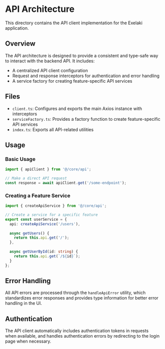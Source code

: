 # API Architecture

This directory contains the API client implementation for the Exelaki application.

## Overview

The API architecture is designed to provide a consistent and type-safe way to interact with the backend API. It includes:

- A centralized API client configuration
- Request and response interceptors for authentication and error handling
- A service factory for creating feature-specific API services

## Files

- `client.ts`: Configures and exports the main Axios instance with interceptors
- `serviceFactory.ts`: Provides a factory function to create feature-specific API services
- `index.ts`: Exports all API-related utilities

## Usage

### Basic Usage

```typescript
import { apiClient } from '@/core/api';

// Make a direct API request
const response = await apiClient.get('/some-endpoint');
```

### Creating a Feature Service

```typescript
import { createApiService } from '@/core/api';

// Create a service for a specific feature
export const userService = {
  api: createApiService('/users'),
  
  async getUsers() {
    return this.api.get('/');
  },
  
  async getUserById(id: string) {
    return this.api.get(`/${id}`);
  }
};
```

## Error Handling

All API errors are processed through the `handleApiError` utility, which standardizes error responses and provides type information for better error handling in the UI.

## Authentication

The API client automatically includes authentication tokens in requests when available, and handles authentication errors by redirecting to the login page when necessary. 